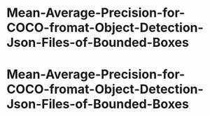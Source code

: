 # Mean-Average-Precision-for-COCO-fromat-Object-Detection-Json-Files-of-Bounded-Boxes
# Mean-Average-Precision-for-COCO-fromat-Object-Detection-Json-Files-of-Bounded-Boxes
